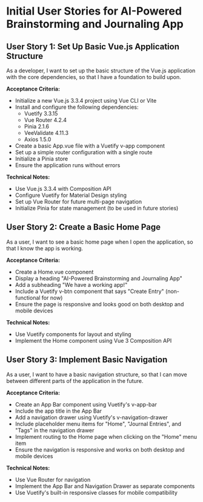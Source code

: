 # Initial User Stories for AI-Powered Brainstorming and Journaling App

## User Story 1: Set Up Basic Vue.js Application Structure
As a developer, I want to set up the basic structure of the Vue.js application with the core dependencies, so that I have a foundation to build upon.

**Acceptance Criteria:**
- Initialize a new Vue.js 3.3.4 project using Vue CLI or Vite
- Install and configure the following dependencies:
  - Vuetify 3.3.15
  - Vue Router 4.2.4
  - Pinia 2.1.6
  - VeeValidate 4.11.3
  - Axios 1.5.0
- Create a basic App.vue file with a Vuetify v-app component
- Set up a simple router configuration with a single route
- Initialize a Pinia store
- Ensure the application runs without errors

**Technical Notes:**
- Use Vue.js 3.3.4 with Composition API
- Configure Vuetify for Material Design styling
- Set up Vue Router for future multi-page navigation
- Initialize Pinia for state management (to be used in future stories)

## User Story 2: Create a Basic Home Page
As a user, I want to see a basic home page when I open the application, so that I know the app is working.

**Acceptance Criteria:**
- Create a Home.vue component
- Display a heading "AI-Powered Brainstorming and Journaling App"
- Add a subheading "We have a working app!"
- Include a Vuetify v-btn component that says "Create Entry" (non-functional for now)
- Ensure the page is responsive and looks good on both desktop and mobile devices

**Technical Notes:**
- Use Vuetify components for layout and styling
- Implement the Home component using Vue 3 Composition API

## User Story 3: Implement Basic Navigation
As a user, I want to have a basic navigation structure, so that I can move between different parts of the application in the future.

**Acceptance Criteria:**
- Create an App Bar component using Vuetify's v-app-bar
- Include the app title in the App Bar
- Add a navigation drawer using Vuetify's v-navigation-drawer
- Include placeholder menu items for "Home", "Journal Entries", and "Tags" in the navigation drawer
- Implement routing to the Home page when clicking on the "Home" menu item
- Ensure the navigation is responsive and works on both desktop and mobile devices

**Technical Notes:**
- Use Vue Router for navigation
- Implement the App Bar and Navigation Drawer as separate components
- Use Vuetify's built-in responsive classes for mobile compatibility